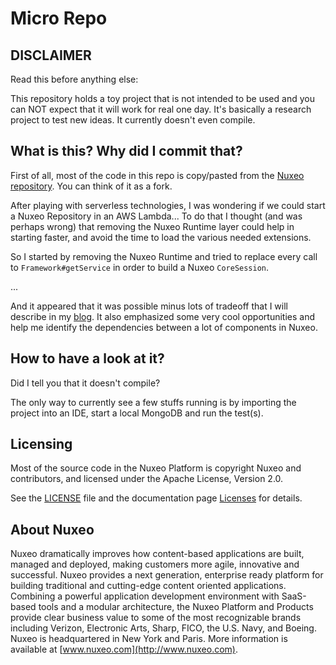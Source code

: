 Micro Repo
==========

DISCLAIMER
----------

Read this before anything else:

This repository holds a toy project that is not intended to be used and you can NOT expect that it will work for real one day. It's basically a research project to test new ideas. It currently doesn't even compile.


What is this? Why did I commit that?
------------------------------------

First of all, most of the code in this repo is copy/pasted from the [Nuxeo repository](https://github.com/nuxeo/nuxeo). You can think of it as a fork.

After playing with serverless technologies, I was wondering if we could start a Nuxeo Repository in an AWS Lambda... To do that I thought (and was perhaps wrong) that removing the Nuxeo Runtime layer could help in starting faster, and avoid the time to load the various needed extensions.

So I started by removing the Nuxeo Runtime and tried to replace every call to `Framework#getService` in order to build a Nuxeo `CoreSession`.

...

And it appeared that it was possible minus lots of tradeoff that I will describe in my [blog](https://dmetzler.github.io). It also emphasized some very cool opportunities and help me identify the dependencies between a lot of components in Nuxeo.


How to have a look at it?
-------------------------

Did I tell you that it doesn't compile?

The only way to currently see a few stuffs running is by importing the project into an IDE, start a local MongoDB and run the test(s).


Licensing
---------

Most of the source code in the Nuxeo Platform is copyright Nuxeo and
contributors, and licensed under the Apache License, Version 2.0.

See the [LICENSE](LICENSE) file and the documentation page [Licenses](http://doc.nuxeo.com/x/gIK7) for details.

About Nuxeo
-----------

Nuxeo dramatically improves how content-based applications are built, managed and deployed, making customers more agile, innovative and successful. Nuxeo provides a next generation, enterprise ready platform for building traditional and cutting-edge content oriented applications. Combining a powerful application development environment with SaaS-based tools and a modular architecture, the Nuxeo Platform and Products provide clear business value to some of the most recognizable brands including Verizon, Electronic Arts, Sharp, FICO, the U.S. Navy, and Boeing. Nuxeo is headquartered in New York and Paris. More information is available at [www.nuxeo.com](http://www.nuxeo.com).

